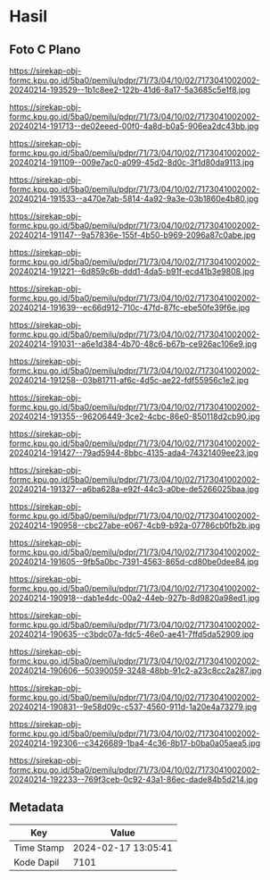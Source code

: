 # Hasil

## Foto C Plano

https://sirekap-obj-formc.kpu.go.id/5ba0/pemilu/pdpr/71/73/04/10/02/7173041002002-20240214-193529--1b1c8ee2-122b-41d6-8a17-5a3685c5e1f8.jpg

https://sirekap-obj-formc.kpu.go.id/5ba0/pemilu/pdpr/71/73/04/10/02/7173041002002-20240214-191713--de02eeed-00f0-4a8d-b0a5-906ea2dc43bb.jpg

https://sirekap-obj-formc.kpu.go.id/5ba0/pemilu/pdpr/71/73/04/10/02/7173041002002-20240214-191109--009e7ac0-a099-45d2-8d0c-3f1d80da9113.jpg

https://sirekap-obj-formc.kpu.go.id/5ba0/pemilu/pdpr/71/73/04/10/02/7173041002002-20240214-191533--a470e7ab-5814-4a92-9a3e-03b1860e4b80.jpg

https://sirekap-obj-formc.kpu.go.id/5ba0/pemilu/pdpr/71/73/04/10/02/7173041002002-20240214-191147--9a57836e-155f-4b50-b969-2096a87c0abe.jpg

https://sirekap-obj-formc.kpu.go.id/5ba0/pemilu/pdpr/71/73/04/10/02/7173041002002-20240214-191221--6d859c6b-ddd1-4da5-b91f-ecd41b3e9808.jpg

https://sirekap-obj-formc.kpu.go.id/5ba0/pemilu/pdpr/71/73/04/10/02/7173041002002-20240214-191639--ec66d912-710c-47fd-87fc-ebe50fe39f6e.jpg

https://sirekap-obj-formc.kpu.go.id/5ba0/pemilu/pdpr/71/73/04/10/02/7173041002002-20240214-191031--a6e1d384-4b70-48c6-b67b-ce926ac106e9.jpg

https://sirekap-obj-formc.kpu.go.id/5ba0/pemilu/pdpr/71/73/04/10/02/7173041002002-20240214-191258--03b81711-af6c-4d5c-ae22-fdf55956c1e2.jpg

https://sirekap-obj-formc.kpu.go.id/5ba0/pemilu/pdpr/71/73/04/10/02/7173041002002-20240214-191355--96206449-3ce2-4cbc-86e0-850118d2cb90.jpg

https://sirekap-obj-formc.kpu.go.id/5ba0/pemilu/pdpr/71/73/04/10/02/7173041002002-20240214-191427--79ad5944-8bbc-4135-ada4-74321409ee23.jpg

https://sirekap-obj-formc.kpu.go.id/5ba0/pemilu/pdpr/71/73/04/10/02/7173041002002-20240214-191327--a6ba628a-e92f-44c3-a0be-de5266025baa.jpg

https://sirekap-obj-formc.kpu.go.id/5ba0/pemilu/pdpr/71/73/04/10/02/7173041002002-20240214-190958--cbc27abe-e067-4cb9-b92a-07786cb0fb2b.jpg

https://sirekap-obj-formc.kpu.go.id/5ba0/pemilu/pdpr/71/73/04/10/02/7173041002002-20240214-191605--9fb5a0bc-7391-4563-865d-cd80be0dee84.jpg

https://sirekap-obj-formc.kpu.go.id/5ba0/pemilu/pdpr/71/73/04/10/02/7173041002002-20240214-190918--dab1e4dc-00a2-44eb-927b-8d9820a98ed1.jpg

https://sirekap-obj-formc.kpu.go.id/5ba0/pemilu/pdpr/71/73/04/10/02/7173041002002-20240214-190635--c3bdc07a-fdc5-46e0-ae41-7ffd5da52909.jpg

https://sirekap-obj-formc.kpu.go.id/5ba0/pemilu/pdpr/71/73/04/10/02/7173041002002-20240214-190606--50390059-3248-48bb-91c2-a23c8cc2a287.jpg

https://sirekap-obj-formc.kpu.go.id/5ba0/pemilu/pdpr/71/73/04/10/02/7173041002002-20240214-190831--9e58d09c-c537-4560-911d-1a20e4a73279.jpg

https://sirekap-obj-formc.kpu.go.id/5ba0/pemilu/pdpr/71/73/04/10/02/7173041002002-20240214-192306--c3426689-1ba4-4c36-8b17-b0ba0a05aea5.jpg

https://sirekap-obj-formc.kpu.go.id/5ba0/pemilu/pdpr/71/73/04/10/02/7173041002002-20240214-192233--769f3ceb-0c92-43a1-86ec-dade84b5d214.jpg


## Metadata

| Key        | Value               |
| ---------- | ------------------- |
| Time Stamp | 2024-02-17 13:05:41 |
| Kode Dapil | 7101                |



